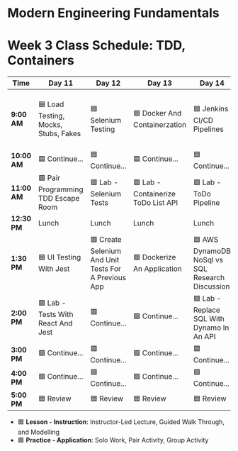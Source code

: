 # Modern Engineering Fundamentals



# Week 3 Class Schedule: TDD, Containers

| Time      | Day 11                         | Day 12                         | Day 13           | Day 14                | Day 15              |
|-----------|-------------------------------|-------------------------------|------------------|----------------------|--------------------|
| **9:00 AM**  | 🟦 Load Testing, Mocks, Stubs, Fakes    | 🟦 Selenium Testing     | 🟦 Docker And Containerzation             | 🟦 Jenkins CI/CD Pipelines  | 🟦 AWS Cloud Formation Template Guest Demo  |
| **10:00 AM** | 🟦 Continue...     | 🟦 Continue...           | 🟦 Continue...  | 🟦 Continue...        | 🟦 Continue... |
| **11:00 AM** |   🟩 Pair Programming TDD Escape Room                           |     🟩 Lab - Selenium Tests                        |  🟩 Lab - Containerize ToDo List API               |   🟩 Lab - ToDo Pipeline                   |     🟦 Continue...              |
| **12:30 PM** | Lunch                         | Lunch                         | Lunch            | Lunch                | Lunch              |
| **1:30 PM**  | 🟦 UI Testing With Jest                 | 🟩 Create Selenium And Unit Tests For A Previous App                    | 🟩 Dockerize An Application | 🟦 AWS DynamoDB NoSql vs SQL Research Discussion   | 🟦 Deployment To Prudential AWS Guest Demo |
| **2:00 PM**  | 🟩 Lab - Tests With React And Jest       | 🟩 Continue...        |  🟩 Continue...                | 🟩 Lab - Replace SQL With Dynamo In An API |     🟦 Continue...              |
| **3:00 PM**  |    🟩 Continue...                           |  🟩 Continue...                             |   🟩 Continue...               |   🟩 Continue...                   |  🟦 Continue...                  |
| **4:00 PM**  | 🟩 Continue...                       | 🟩 Continue...                      | 🟩 Continue...         | 🟩 Continue...              | 🟦 Continue...           |
| **5:00 PM**  |    🟦 Review                           |           🟦 Review                    |         🟦 Review         |        🟦 Review              |        🟦 Review            |

- 🟦 **Lesson - Instruction**: Instructor-Led Lecture, Guided Walk Through, and Modelling
- 🟩 **Practice - Application**: Solo Work, Pair Activity, Group Activity
